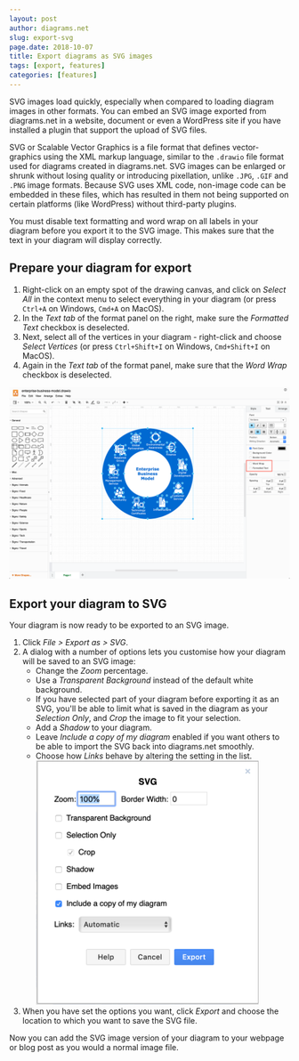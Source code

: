 ```yaml
---
layout: post
author: diagrams.net
slug: export-svg
page.date: 2018-10-07
title: Export diagrams as SVG images
tags: [export, features]
categories: [features]
---
```


SVG images load quickly, especially when compared to loading diagram images in other formats. You can embed an SVG image exported from diagrams.net in a website, document or even a WordPress site if you have installed a plugin that support the upload of SVG files.

SVG or Scalable Vector Graphics is a file format that defines vector-graphics using the XML markup language, similar to the ``.drawio`` file format used for diagrams created in diagrams.net. SVG images can be enlarged or shrunk without losing quality or introducing pixellation, unlike ``.JPG``, ``.GIF`` and ``.PNG`` image formats. Because SVG uses XML code, non-image code can be embedded in these files, which has resulted in them not being supported on certain platforms (like WordPress) without third-party plugins.

You must disable text formatting and word wrap on all labels in your diagram before you export it to the SVG image. This makes sure that the text in your diagram will display correctly.

## Prepare your diagram for export

1. Right-click on an empty spot of the drawing canvas, and click on _Select All_ in the context menu to select everything in your diagram (or press ``Ctrl+A`` on Windows, ``Cmd+A`` on MacOS).
2. In the _Text tab_ of the format panel on the right, make sure the _Formatted Text_ checkbox is deselected.
3. Next, select all of the vertices in your diagram - right-click and choose _Select Vertices_ (or press ``Ctrl+Shift+I`` on Windows, ``Cmd+Shift+I`` on MacOS).
4. Again in the _Text tab_ of the format panel, make sure that the _Word Wrap_ checkbox is deselected.

<img src="/assets/img/blog/export-svg-text-tab-format-panel.png" style="max-width:100%;height:auto;" alt="Prepare your diagram for exporting to SVG in diagrams.net by disabling word wrap and text formatting">

## Export your diagram to SVG

Your diagram is now ready to be exported to an SVG image.

1. Click _File > Export as > SVG_.
2. A dialog with a number of options lets you customise how your diagram will be saved to an SVG image:
   - Change the _Zoom_ percentage.
   - Use a _Transparent Background_ instead of the default white background.
   - If you have selected part of your diagram before exporting it as an SVG, you'll be able to limit what is saved in the diagram as your _Selection Only_, and _Crop_ the image to fit your selection.
   - Add a _Shadow_ to your diagram.
   - Leave _Include a copy of my diagram_ enabled if you want others to be able to import the SVG back into diagrams.net smoothly.  
   - Choose how _Links_ behave by altering the setting in the list.
   <br /><img src="/assets/img/blog/export-svg-options.png" style="width=100%;max-width:400px;height:auto;" alt="diagrams.net options when exporting a diagram as an SVG image">
3. When you have set the options you want, click _Export_ and choose the location to which you want to save the SVG file.

Now you can add the SVG image version of your diagram to your webpage or blog post as you would a normal image file.
